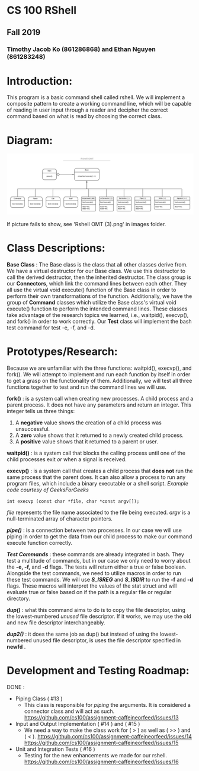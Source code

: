 # CS 100 RShell
## Fall 2019
### Timothy Jacob Ko (861286868) and Ethan Nguyen (861283248)

# Introduction:
This program is a basic command shell called rshell. We will implement a composite pattern to create a working command line, which will be capable of reading in user input through a reader and decipher the correct command based on what is read by choosing the correct class.

# Diagram:
![OMT](https://raw.githubusercontent.com/tjacobko/Rshell/master/images/Rshell%20OMT%20(3).png?token=ANL74FIK6VLDB3D7CAYFQZ266GIFY)

If picture fails to show, see 'Rshell OMT (3).png' in images folder.

# Class Descriptions:
**Base Class** : The Base class is the class that all other classes derive from. We have a virtual destructor for our Base class. We use this destructor to call the derived destructor, then the inherited destructor.
The class group is our **Connectors**, which link the command lines between each other. They all use the virtual void execute() function of the Base class in order to perform their own transformations of the function. Additionally, we have the group of **Command** classes which utilize the Base class's virtual void execute() function to perform the intended command lines. These classes take advantage of the research topics we learned, i.e., waitpid(), execvp(), and fork() in order to work correctly. Our **Test** class will implement the bash test command for test -e, -f, and -d. 

# Prototypes/Research:
Because we are unfamiliar with the three functions: waitpid(), execvp(), and fork(). We will attempt to implement and run each function by itself in order to get a grasp on the functionality of them. Additionally, we will test all three functions together to test and run the command lines we will use.

**fork()** : is a system call when creating new processes. A child process and a parent process. It does not have any parameters and return an integer. This integer tells us three things:
   1. A **negative** value shows the creation of a child process was unsuccessful.
   2. A **zero** value shows that it returned to a newly created child process.
   3. A **positive** value shows that it returned to a parent or user.
   
**waitpid()** : is a system call that blocks the calling process until one of the child processes exit *or* when a signal is received.

**execvp()** : is a system call that creates a child process that **does not** run the same process that the parent does. It can also allow a process to run any program files, which include a binary executable or a shell script.
*Example code courtesy of GeeksForGeeks*
```
int execvp (const char *file, char *const argv[]);
```
 *file* represents the file name associated to the file being executed.
 *argv* is a null-terminated array of character pointers.
 
 ***pipe()*** : is a connection between two processes. In our case we will use piping in order to get the data from our child process to make our command execute function correctly.
 
 ***Test Commands*** : these commands are already integrated in bash. They test a multitude of commands, but in our case we only need to worry about the **-e, -f,** and **-d** flags. The tests will return either a true or false boolean.
Alongside the test commands, we need to utilize macros in order to run these test commands. We will use ***S_ISREG*** and ***S_ISDIR*** to run the **-f** and **-d** flags. These macros will interpret the values of the stat struct and will evaluate true or false based on if the path is a regular file or regular directory.
 
 ***dup()*** : what this command aims to do is to copy the file descriptor, using the lowest-numbered *unused* file descriptor. If it works, we may use the old and new file descriptor interchangeably.
 
 ***dup2()*** : it does the same job as dup() but instead of using the lowest-numbered unused file descriptor, is uses the file descriptor specified in __newfd__ .
 
 
 
# Development and Testing Roadmap:
DONE : 
  * Piping Class ( #13 ) 
      * This class is responsible for *piping* the arguments. It is considered a connector class and will act as such.
         https://github.com/cs100/assignment-caffeineorfeed/issues/13
  * Input and Output Implementation ( #14 ) and ( #15 )
      * We need a way to make the class work for ( > ) as well as ( >> ) and ( < ).
         https://github.com/cs100/assignment-caffeineorfeed/issues/14
         https://github.com/cs100/assignment-caffeineorfeed/issues/15
  * Unit and Integration Tests ( #16 )
      * Testing for the new enhancements we made for our rshell.
      https://github.com/cs100/assignment-caffeineorfeed/issues/16
